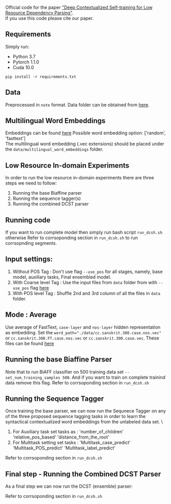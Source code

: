 Official code for the paper ["Deep Contextualized Self-training for Low Resource Dependency Parsing"](https://www.mitpressjournals.org/doi/pdf/10.1162/tacl_a_00294).\
If you use this code please cite our paper.

## Requirements
Simply run:

* Python 3.7 
* Pytorch 1.1.0 
* Cuda 10.0 

```
pip install -r requirements.txt
```
## Data
Preprocessed in `note` format.  Data folder can be obtained from [here](https://drive.google.com/drive/folders/15z28d-boFhhZMdriJZY4tNcZeHiL-naW?usp=sharing).


## Multilingual Word Embeddings
Embeddings can be found [here](https://drive.google.com/drive/folders/15z28d-boFhhZMdriJZY4tNcZeHiL-naW?usp=sharing)
Possible word embedding option: ['random', 'fasttext'] \
The multilingual word embedding (.vec extensions) should be placed under the `data/multilingual_word_embeddings` folder.


## Low Resource In-domain Experiments
In order to run the low resource in-domain experiments there are three steps we need to follow:
1. Running the base Biaffine parser
2. Running the sequence tagger(s)
3. Running the combined DCST parser

## Running code
If you want to run complete model then simply run bash script `run_dcsh.sh` otherwise
Refer to corrsoponding section in `run_dcsh.sh` to run corrsopnding segments.

## Input settings:
1. Without POS Tag       : Don't use flag `--use_pos` for all stages, namely, base model, auxiliary tasks, Final ensembled model.
2. With Coarse level Tag : Use the input files from `data` folder from with `--use_pos` flag [here](https://drive.google.com/drive/folders/15z28d-boFhhZMdriJZY4tNcZeHiL-naW?usp=sharing) 
3. With POS level Tag    : Shuffle 2nd and 3rd column of all the files in  `data` folder.

## Mode : Average
Use average of FastText, `case-layer` and `nos-layer` hidden representation as embedding.
Set the `word_path="./data/cc.sanskrit.300.case.nos.vec"` or `cc.sanskrit.300.FT.case.nos.vec` or `cc.sanskrit.300.case.vec`. These files can be found [here](https://drive.google.com/drive/folders/15z28d-boFhhZMdriJZY4tNcZeHiL-naW?usp=sharing)

## Running the base Biaffine Parser
Note that to run BiAFF classifier on 500 training data set `--set_num_training_samples 500`. And if you want to train on complete trainind data remove this flag. 
Refer to corrsoponding section in `run_dcsh.sh`

## Running the Sequence Tagger
Once training the base parser, we can now run the Sequnece Tagger on any of the three proposed sequence tagging tasks in order to learn the syntactical contextualized word embeddings from the unlabeled data set. \
1. For Auxiliary task set tasks as : 'number_of_children' 'relative_pos_based' 'distance_from_the_root'
2. For Multitask setting set tasks : 'Multitask_case_predict' 'Multitask_POS_predict' 'Multitask_label_predict'

Refer to corrsoponding section in `run_dcsh.sh`

## Final step - Running the Combined DCST Parser
As a final step we can now run the DCST (ensemble) parser:

Refer to corrsoponding section in `run_dcsh.sh`

